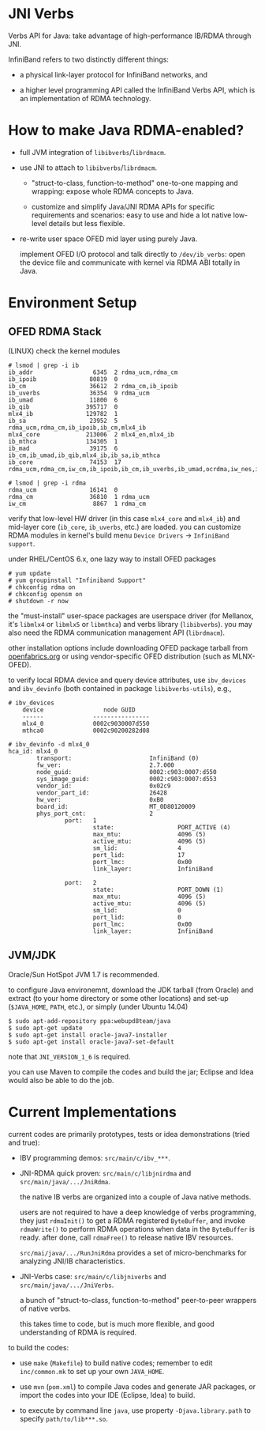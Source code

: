 # JNI Verbs #

Verbs API for Java: take advantage of high-performance IB/RDMA through JNI.

InfiniBand refers to two distinctly different things:

* a physical link-layer protocol for InfiniBand networks, and

* a higher level programming API called the InfiniBand Verbs API, which is an
  implementation of RDMA technology.

# How to make Java RDMA-enabled? #

* full JVM integration of `libibverbs`/`librdmacm`.

* use JNI to attach to `libibverbs`/`librdmacm`.

  - "struct-to-class, function-to-method" one-to-one mapping and wrapping:
  expose whole RDMA concepts to Java.

  - customize and simplify Java/JNI RDMA APIs for specific requirements and
  scenarios: easy to use and hide a lot native low-level details but less
  flexible.

* re-write user space OFED mid layer using purely Java.

  implement OFED I/O protocol and talk directly to `/dev/ib_verbs`: open the
  device file and communicate with kernel via RDMA ABI totally in Java.

# Environment Setup #

## OFED RDMA Stack ##

(LINUX) check the kernel modules

    # lsmod | grep -i ib
    ib_addr                 6345  2 rdma_ucm,rdma_cm
    ib_ipoib               80819  0
    ib_cm                  36612  2 rdma_cm,ib_ipoib
    ib_uverbs              36354  9 rdma_ucm
    ib_umad                11800  6
    ib_qib                395717  0
    mlx4_ib               129782  1
    ib_sa                  23952  5 rdma_ucm,rdma_cm,ib_ipoib,ib_cm,mlx4_ib
    mlx4_core             213006  2 mlx4_en,mlx4_ib
    ib_mthca              134305  1
    ib_mad                 39175  6 ib_cm,ib_umad,ib_qib,mlx4_ib,ib_sa,ib_mthca
    ib_core                74153  17 rdma_ucm,rdma_cm,iw_cm,ib_ipoib,ib_cm,ib_uverbs,ib_umad,ocrdma,iw_nes,iw_cxgb4,iw_cxgb3,ib_qib,mlx5_ib,mlx4_ib,ib_sa,ib_mthca,ib_mad

    # lsmod | grep -i rdma
    rdma_ucm               16141  0
    rdma_cm                36810  1 rdma_ucm
    iw_cm                   8867  1 rdma_cm

verify that low-level HW driver (in this case `mlx4_core` and `mlx4_ib`) and
mid-layer core (`ib_core`, `ib_uverbs`, etc.) are loaded. you can customize
RDMA modules in kernel's build menu `Device Drivers` -> `InfiniBand support`.

under RHEL/CentOS 6.x, one lazy way to install OFED packages

    # yum update
    # yum groupinstall "Infiniband Support"
    # chkconfig rdma on
    # chkconfig opensm on
    # shutdown -r now

the "must-install" user-space packages are userspace driver (for Mellanox, it's
`libmlx4` or `libmlx5` or `libmthca`) and verbs library (`libibverbs`). you may
also need the RDMA communication management API (`librdmacm`).

other installation options include downloading OFED package tarball from
[openfabrics.org][1] or using vendor-specific OFED distribution (such as
MLNX-OFED).

to verify local RDMA device and query device attributes, use `ibv_devices` and
`ibv_devinfo` (both contained in package `libibverbs-utils`), e.g.,

    # ibv_devices
        device                 node GUID
        ------              ----------------
        mlx4_0              0002c9030007d550
        mthca0              0002c90200282d08

    # ibv_devinfo -d mlx4_0
    hca_id: mlx4_0
            transport:                      InfiniBand (0)
            fw_ver:                         2.7.000
            node_guid:                      0002:c903:0007:d550
            sys_image_guid:                 0002:c903:0007:d553
            vendor_id:                      0x02c9
            vendor_part_id:                 26428
            hw_ver:                         0xB0
            board_id:                       MT_0D80120009
            phys_port_cnt:                  2
                    port:   1
                            state:                  PORT_ACTIVE (4)
                            max_mtu:                4096 (5)
                            active_mtu:             4096 (5)
                            sm_lid:                 4
                            port_lid:               17
                            port_lmc:               0x00
                            link_layer:             InfiniBand

                    port:   2
                            state:                  PORT_DOWN (1)
                            max_mtu:                4096 (5)
                            active_mtu:             4096 (5)
                            sm_lid:                 0
                            port_lid:               0
                            port_lmc:               0x00
                            link_layer:             InfiniBand

## JVM/JDK ##

Oracle/Sun HotSpot JVM 1.7 is recommended.

to configure Java environemnt, download the JDK tarball (from Oracle) and
extract (to your home directory or some other locations) and set-up
(`$JAVA_HOME`, `PATH`, etc.), or simply (under Ubuntu 14.04)

    $ sudo apt-add-repository ppa:webupd8team/java
    $ sudo apt-get update
    $ sudo apt-get install oracle-java7-installer
    $ sudo apt-get install oracle-java7-set-default

note that `JNI_VERSION_1_6` is required.

you can use Maven to compile the codes and build the jar; Eclipse and Idea
would also be able to do the job.

# Current Implementations #

current codes are primarily prototypes, tests or idea demonstrations (tried and
true):

* IBV programming demos: `src/main/c/ibv_***`.

* JNI-RDMA quick proven: `src/main/c/libjnirdma` and `src/main/java/.../JniRdma`.

  the native IB verbs are organized into a couple of Java native methods.

  users are not required to have a deep knowledge of verbs programming, they
  just `rdmaInit()` to get a RDMA registered `ByteBuffer`, and invoke
  `rdmaWrite()` to perform RDMA operations when data in the `ByteBuffer` is
  ready. after done, call `rdmaFree()` to release native IBV resources.

  `src/mai/java/.../RunJniRdma` provides a set of micro-benchmarks for
  analyzing JNI/IB characteristics.

* JNI-Verbs case: `src/main/c/libjniverbs` and `src/main/java/.../JniVerbs`.

  a bunch of "struct-to-class, function-to-method" peer-to-peer wrappers of
  native verbs.

  this takes time to code, but is much more flexible, and good understanding
  of RDMA is required.

to build the codes:

* use `make` (`Makefile`) to build native codes; remember to edit
  `inc/common.mk` to set up your own `JAVA_HOME`.

* use `mvn` (`pom.xml`) to compile Java codes and generate JAR packages, or
  import the codes into your IDE (Eclipse, Idea) to build.

* to execute by command line `java`, use property `-Djava.library.path` to
  specify `path/to/lib***.so`.

[1]: https://www.openfabrics.org

